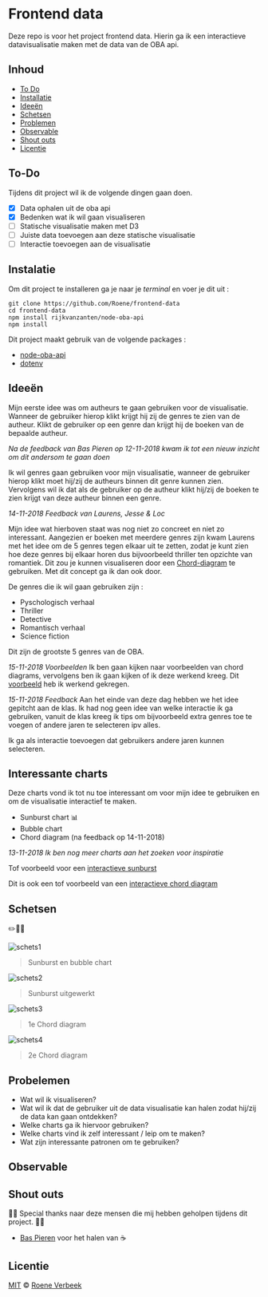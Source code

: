 # Frontend data
Deze repo is voor het project frontend data. Hierin ga ik een interactieve datavisualisatie maken met de data van de OBA api.

## Inhoud
* [To Do](#to-do)
* [Installatie](#installatie)
* [Ideeën](#ideeën)
* [Schetsen](#schetsen)
* [Problemen](#problemen)
* [Observable](#observable)
* [Shout outs](#shout-outs)
* [Licentie](#licentie)

## To-Do

Tijdens dit project wil ik de volgende dingen gaan doen.

- [X] Data ophalen uit de oba api
- [X] Bedenken wat ik wil gaan visualiseren
- [ ] Statische visualisatie maken met D3
- [ ] Juiste data toevoegen aan deze statische visualisatie
- [ ] Interactie toevoegen aan de visualisatie

## Instalatie
Om dit project te installeren ga je naar je *terminal* en voer je dit uit : 
```
git clone https://github.com/Roene/frontend-data
cd frontend-data
npm install rijkvanzanten/node-oba-api
npm install
```
Dit project maakt gebruik van de volgende packages :
* [node-oba-api](https://github.com/rijkvanzanten/node-oba-api)
* [dotenv](https://www.npmjs.com/package/dotenv)

## Ideeën
Mijn eerste idee was om autheurs te gaan gebruiken voor de visualisatie. Wanneer de gebruiker hierop klikt krijgt hij zij de genres te zien van de autheur. Klikt de gebruiker op een genre dan krijgt hij de boeken van de bepaalde autheur. 

*Na de feedback van Bas Pieren op 12-11-2018 kwam ik tot een nieuw inzicht om dit andersom te gaan doen* 

Ik wil genres gaan gebruiken voor mijn visualisatie, wanneer de gebruiker hierop klikt moet hij/zij de autheurs binnen dit genre kunnen zien. Vervolgens wil ik dat als de gebruiker op de autheur klikt hij/zij de boeken te zien krijgt van deze autheur binnen een genre.

*14-11-2018 Feedback van Laurens, Jesse & Loc*

Mijn idee wat hierboven staat was nog niet zo concreet en niet zo interessant. Aangezien er boeken met meerdere genres zijn kwam Laurens met het idee om de 5 genres tegen elkaar uit te zetten, zodat je kunt zien hoe deze genres bij elkaar horen dus bijvoorbeeld thriller ten opzichte van romantiek. Dit zou je kunnen visualiseren door een [Chord-diagram](https://beta.observablehq.com/@mbostock/d3-chord-diagram) te gebruiken. Met dit concept ga ik dan ook door. 

De genres die ik wil gaan gebruiken zijn :
* Pyschologisch verhaal
* Thriller
* Detective
* Romantisch verhaal
* Science fiction 

Dit zijn de grootste 5 genres van de OBA. 

*15-11-2018 Voorbeelden*
Ik ben gaan kijken naar voorbeelden van chord diagrams, vervolgens ben ik gaan kijken of ik deze werkend kreeg. Dit [voorbeeld](http://blockbuilder.org/mbostock/4062006) heb ik werkend gekregen.

*15-11-2018 Feedback*
Aan het einde van deze dag hebben we het idee gepitcht aan de klas. Ik had nog geen idee van welke interactie ik ga gebruiken, vanuit de klas kreeg ik tips om bijvoorbeeld extra genres toe te voegen of andere jaren te selecteren ipv alles.

Ik ga als interactie toevoegen dat gebruikers andere jaren kunnen selecteren. 

## Interessante charts
Deze charts vond ik tot nu toe interessant om voor mijn idee te gebruiken en om de visualisatie interactief te maken.
* Sunburst chart 📊
* Bubble chart
* Chord diagram (na feedback op 14-11-2018)

*13-11-2018 Ik ben nog meer charts aan het zoeken voor inspiratie*

Tof voorbeeld voor een [interactieve sunburst](https://beta.observablehq.com/@mbostock/d3-zoomable-sunburst)

Dit is ook een tof voorbeeld van een [interactieve chord diagram](http://projects.delimited.io/experiments/chord-transitions/demos/trade.html)

## Schetsen
✏️📐📏

![schets1](images/schets1.jpg)
> Sunburst en bubble chart 

![schets2](images/schets2.jpg)
> Sunburst uitgewerkt

![schets3](images/schets3.jpg)
> 1e Chord diagram

![schets4](images/schets4.jpg)
> 2e Chord diagram

## Probelemen
* Wat wil ik visualiseren?
* Wat wil ik dat de gebruiker uit de data visualisatie kan halen zodat hij/zij de data kan gaan ontdekken?
* Welke charts ga ik hiervoor gebruiken?
* Welke charts vind ik zelf interessant / leip om te maken?
* Wat zijn interessante patronen om te gebruiken?

## Observable

## Shout outs
🙏🏻 Special thanks naar deze mensen die mij hebben geholpen tijdens dit project. 🙏🏻
* [Bas Pieren](https://github.com/BasPieren) voor het halen van ☕

## Licentie
[MIT](https://choosealicense.com/licenses/mit/) © [Roene Verbeek](https://github.com/Roene)